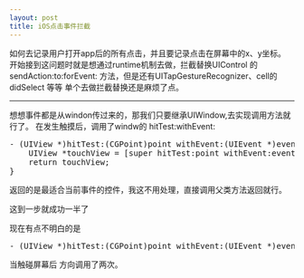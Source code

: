 ```yaml
---
layout: post
title: iOS点击事件拦截
--- 
```


如何去记录用户打开app后的所有点击，并且要记录点击在屏幕中的x、y坐标。
开始接到这问题时就是想通过runtime机制去做，拦截替换UIControl 的 sendAction:to:forEvent: 方法，但是还有UITapGestureRecognizer、cell的didSelect 等等 单个去做拦截替换还是麻烦了点。

---

想想事件都是从windon传过来的，那我们只要继承UIWindow,去实现调用方法就行了。
在发生触摸后，调用了windw的 hitTest:withEvent: 
<pre>
- (UIView *)hitTest:(CGPoint)point withEvent:(UIEvent *)event{
    UIView *touchView = [super hitTest:point withEvent:event];
    return touchView;
}
</pre>
返回的是最适合当前事件的控件，我这不用处理，直接调用父类方法返回就行。

这到一步就成功一半了

现在有点不明白的是
<pre>
- (UIView *)hitTest:(CGPoint)point withEvent:(UIEvent *)event{}
</pre>
当触碰屏幕后 方向调用了两次。